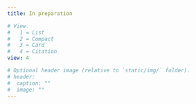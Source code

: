 ```yaml
---
title: In preparation

# View.
#   1 = List
#   2 = Compact
#   3 = Card
#   4 = Citation
view: 4

# Optional header image (relative to `static/img/` folder).
# header:
#  caption: ""
#  image: ""
---
```

